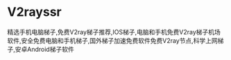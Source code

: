 # V2rayssr
精选手机电脑梯子,免费V2ray梯子推荐,IOS梯子,电脑和手机免费V2ray梯子机场软件,安全免费电脑和手机梯子,国外梯子加速免费软件免费V2ray节点,科学上网梯子,安卓Android梯子软件
